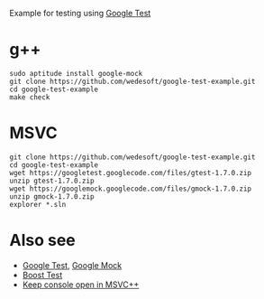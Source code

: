 Example for testing using [Google Test](https://code.google.com/p/googletest/)

# g++

```Shell
sudo aptitude install google-mock
git clone https://github.com/wedesoft/google-test-example.git
cd google-test-example
make check
```

# MSVC

```Shell
git clone https://github.com/wedesoft/google-test-example.git
cd google-test-example
wget https://googletest.googlecode.com/files/gtest-1.7.0.zip
unzip gtest-1.7.0.zip
wget https://googlemock.googlecode.com/files/gmock-1.7.0.zip
unzip gmock-1.7.0.zip
explorer *.sln
```

# Also see

* [Google Test][1], [Google Mock][2]
* [Boost Test][3]
* [Keep console open in MSVC++][4]

[1]: https://code.google.com/p/googletest/
[2]: https://code.google.com/p/googlemock/
[3]: http://www.boost.org/doc/libs/1_59_0/libs/test/doc/html/index.html
[4]: http://stackoverflow.com/questions/454681/how-to-keep-the-console-window-open-in-visual-c
